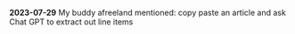 **2023-07-29**
My buddy afreeland mentioned: copy paste an article and ask Chat GPT to extract out line items